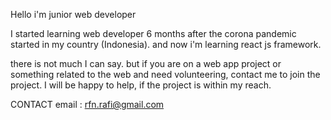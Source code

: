 Hello i'm junior web developer

I started learning web developer 6 months after the corona pandemic started in my country (Indonesia).
and now i'm learning react js framework.



there is not much I can say.
but if you are on a web app project or something related to the web and need volunteering,
contact me to join the project. I will be happy to help, if the project is within my reach.




CONTACT
email : rfn.rafi@gmail.com

